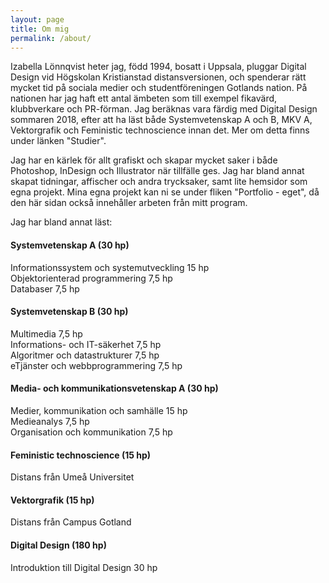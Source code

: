 ```yaml
---
layout: page
title: Om mig
permalink: /about/
---
```


Izabella Lönnqvist heter jag, född 1994, bosatt i Uppsala, pluggar Digital Design vid Högskolan Kristianstad distansversionen, och spenderar rätt mycket tid på sociala medier och studentföreningen Gotlands nation. På nationen har jag haft ett antal ämbeten som till exempel fikavärd, klubbverkare och PR-förman. Jag beräknas vara färdig med Digital Design sommaren 2018, efter att ha läst både Systemvetenskap A och B, MKV A, Vektorgrafik och Feministic technoscience innan det. Mer om detta finns under länken "Studier".

Jag har en kärlek för allt grafiskt och skapar mycket saker i både Photoshop, InDesign och Illustrator när tillfälle ges. Jag har bland annat skapat tidningar, affischer och andra trycksaker, samt lite hemsidor som egna projekt. Mina egna projekt kan ni se under fliken "Portfolio - eget", då den här sidan också innehåller arbeten från mitt program.

Jag har bland annat läst:

#### Systemvetenskap A (30 hp)
Informationssystem och systemutveckling 15 hp<br/>
Objektorienterad programmering 7,5 hp<br/>
Databaser 7,5 hp

#### Systemvetenskap B (30 hp)
Multimedia 7,5 hp<br/>
Informations- och IT-säkerhet 7,5 hp<br/>
Algoritmer och datastrukturer 7,5 hp<br/>
eTjänster och webbprogrammering 7,5 hp

#### Media- och kommunikationsvetenskap A (30 hp)
Medier, kommunikation och samhälle 15 hp<br/>
Medieanalys 7,5 hp<br/>
Organisation och kommunikation 7,5 hp

#### Feministic technoscience (15 hp)
Distans från Umeå Universitet

#### Vektorgrafik (15 hp)
Distans från Campus Gotland

#### Digital Design (180 hp)
Introduktion till Digital Design 30 hp
